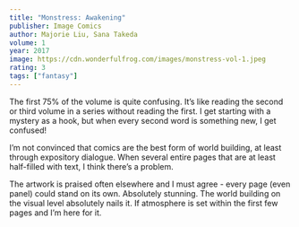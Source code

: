 ```yaml
---
title: "Monstress: Awakening"
publisher: Image Comics
author: Majorie Liu, Sana Takeda
volume: 1
year: 2017
image: https://cdn.wonderfulfrog.com/images/monstress-vol-1.jpeg
rating: 3
tags: ["fantasy"]
---
```


The first 75% of the volume is quite confusing. It’s like reading the second or third volume in a series without reading the first. I get starting with a mystery as a hook, but when every second word is something new, I get confused!

I’m not convinced that comics are the best form of world building, at least through expository dialogue. When several entire pages that are at least half-filled with text, I think there’s a problem.

The artwork is praised often elsewhere and I must agree - every page (even panel) could stand on its own. Absolutely stunning. The world building on the visual level absolutely nails it. If atmosphere is set within the first few pages and I’m here for it.
